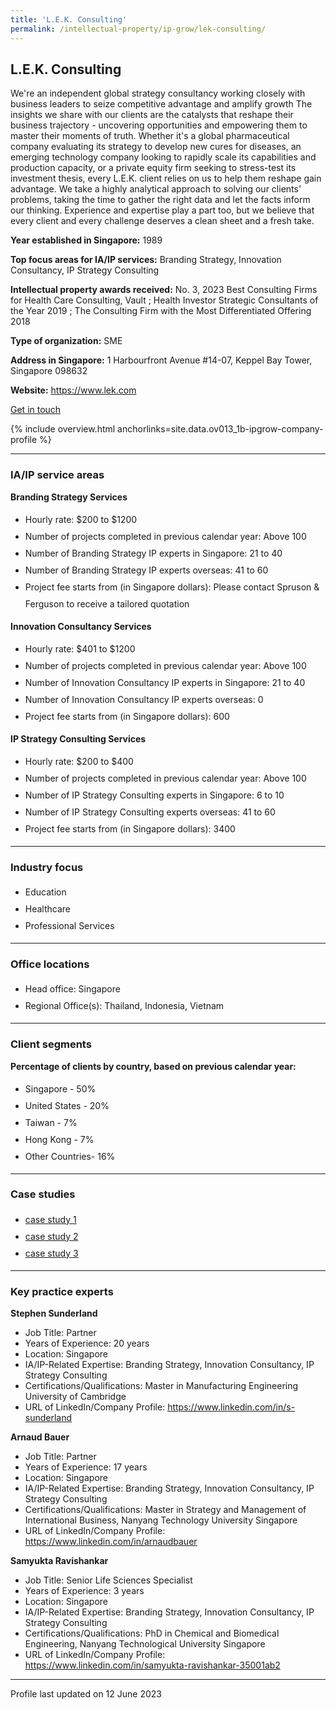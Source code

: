```yaml
---
title: 'L.E.K. Consulting'
permalink: /intellectual-property/ip-grow/lek-consulting/
---
```


## L.E.K. Consulting

We're an independent global strategy consultancy working closely with business leaders to seize competitive advantage and amplify growth
The insights we share with our clients are the catalysts that reshape their business trajectory - uncovering opportunities and empowering them to master their moments of truth.
Whether it's a global pharmaceutical company evaluating its strategy to develop new cures for diseases, an emerging technology company looking to rapidly scale its capabilities and production capacity, or a private equity firm seeking to stress-test its investment thesis, every L.E.K. client relies on us to help them reshape gain advantage.
We take a highly analytical approach to solving our clients' problems, taking the time to gather the right data and let the facts inform our thinking. Experience and expertise play a part too, but we believe that every client and every challenge deserves a clean sheet and a fresh take.

<b>Year established in Singapore:</b> 1989

<b>Top focus areas for IA/IP services:</b> Branding Strategy, Innovation Consultancy, IP Strategy Consulting

<b>Intellectual property awards received:</b> No. 3, 2023 Best Consulting Firms for Health Care Consulting, Vault ; Health Investor Strategic Consultants of the Year 2019 ; The Consulting Firm with the Most Differentiated Offering 2018

<b>Type of organization:</b> SME

<b>Address in Singapore:</b> 1 Harbourfront Avenue #14-07, Keppel Bay Tower, Singapore 098632

<b>Website:</b> <a href='https://www.lek.com'>https://www.lek.com</a>

<a class='btn' href='https://form.gov.sg/645d80cdf8f6650012eccda2' target='_blank' rel='noopener'>Get in touch</a>

{% include overview.html anchorlinks=site.data.ov013_1b-ipgrow-company-profile %}

---
<a name='ip-related-service-areas'></a>
### IA/IP service areas

**Branding Strategy Services**

<ul>
<li style='line-height: 27px; margin: 0px 0px !important'>Hourly rate:  $200 to $1200</li>
<li style='line-height: 27px; margin: 0px 0px !important'>Number of projects completed in previous calendar year: Above 100</li>
<li style='line-height: 27px; margin: 0px 0px !important'>Number of Branding Strategy IP experts in Singapore: 21 to 40</li>
<li style='line-height: 27px; margin: 0px 0px !important'>Number of Branding Strategy IP experts overseas: 41 to 60</li>
<li style='line-height: 27px; margin: 0px 0px !important'>Project fee starts from (in Singapore dollars):  Please contact Spruson & Ferguson to receive a tailored quotation</li>
</ul>

**Innovation Consultancy Services**

<ul>
<li style='line-height: 27px; margin: 0px 0px !important'>Hourly rate:  $401 to $1200</li>
<li style='line-height: 27px; margin: 0px 0px !important'>Number of projects completed in previous calendar year: Above 100</li>
<li style='line-height: 27px; margin: 0px 0px !important'>Number of Innovation Consultancy IP experts in Singapore: 21 to 40</li>
<li style='line-height: 27px; margin: 0px 0px !important'>Number of Innovation Consultancy IP experts overseas: 0</li>
<li style='line-height: 27px; margin: 0px 0px !important'>Project fee starts from (in Singapore dollars):  600</li>
</ul>

**IP Strategy Consulting Services**

<ul>
<li style='line-height: 27px; margin: 0px 0px !important'>Hourly rate:  $200 to $400</li>
<li style='line-height: 27px; margin: 0px 0px !important'>Number of projects completed in previous calendar year: Above 100</li>
<li style='line-height: 27px; margin: 0px 0px !important'>Number of IP Strategy Consulting experts in Singapore: 6 to 10</li>
<li style='line-height: 27px; margin: 0px 0px !important'>Number of IP Strategy Consulting experts overseas: 41 to 60</li>
<li style='line-height: 27px; margin: 0px 0px !important'>Project fee starts from (in Singapore dollars):  3400</li>
</ul>

---
<a name='industry-focus'></a>
### Industry focus

<ul><li style='line-height: 27px; margin: 0px 0px !important'> Education</li><li style='line-height: 27px; margin: 0px 0px !important'>Healthcare</li><li style='line-height: 27px; margin: 0px 0px !important'>Professional Services</li></ul>

---
<a name='office-locations'></a>
### Office locations

<ul><li style='line-height: 27px; margin: 0px 0px !important'> Head office: Singapore</li><li style='line-height: 27px; margin: 0px 0px !important'>Regional Office(s): Thailand, Indonesia, Vietnam</li></ul>

---
<a name='client-segments'></a>
### Client segments

**Percentage of clients by country, based on previous calendar year:**

<ul><li style='line-height: 27px; margin: 0px 0px !important'> Singapore - 50%	</li><li style='line-height: 27px; margin: 0px 0px !important'>United States - 20%	</li><li style='line-height: 27px; margin: 0px 0px !important'>Taiwan - 7%	</li><li style='line-height: 27px; margin: 0px 0px !important'>Hong Kong - 7%	</li><li style='line-height: 27px; margin: 0px 0px !important'>Other Countries- 16%</li></ul>

---
<a name='case-studies'></a>
### Case studies

<ul><li style='line-height: 27px; margin: 0px 0px !important'> <a href="https://www.lek.com/insights/cs/best-practise-case-study-diaverums-digital-transformation" target="_blank" rel="noopener">case study 1</a></li><li style='line-height: 27px; margin: 0px 0px !important'><a href="https://www.lek.com/insights/cs/long-term-relationship-helps-sustain-environmental-consultancy" target="_blank" rel="noopener">case study 2</a></li><li style='line-height: 27px; margin: 0px 0px !important'><a href="https://www.lek.com/insights/cs/dtc-nutritional-supplement-brand-enters-mass-retail" target="_blank" rel="noopener">case study 3</a></li></ul>

---
<a name='key-practice-experts'></a>
### Key practice experts

**Stephen Sunderland**

- Job Title: Partner
- Years of Experience: 20 years
- Location: Singapore
- IA/IP-Related Expertise: Branding Strategy, Innovation Consultancy, IP Strategy Consulting
- Certifications/Qualifications: Master in Manufacturing Engineering University of Cambridge
- URL of LinkedIn/Company Profile: <a href="https://www.linkedin.com/in/s-sunderland" target="_blank" rel="noopener">https://www.linkedin.com/in/s-sunderland</a>

**Arnaud Bauer**

- Job Title: Partner
- Years of Experience: 17 years
- Location: Singapore
- IA/IP-Related Expertise: Branding Strategy, Innovation Consultancy, IP Strategy Consulting
- Certifications/Qualifications: Master in Strategy and Management of International Business, Nanyang Technology University Singapore
- URL of LinkedIn/Company Profile: <a href="https://www.linkedin.com/in/arnaudbauer" target="_blank" rel="noopener">https://www.linkedin.com/in/arnaudbauer</a>

**Samyukta Ravishankar**

- Job Title: Senior Life Sciences Specialist
- Years of Experience: 3 years
- Location: Singapore
- IA/IP-Related Expertise: Branding Strategy, Innovation Consultancy, IP Strategy Consulting
- Certifications/Qualifications: PhD in Chemical and Biomedical Engineering, Nanyang Technological University Singapore
- URL of LinkedIn/Company Profile: <a href="https://www.linkedin.com/in/samyukta-ravishankar-35001ab2" target="_blank" rel="noopener">https://www.linkedin.com/in/samyukta-ravishankar-35001ab2</a>

---
Profile last updated on 12 June 2023
